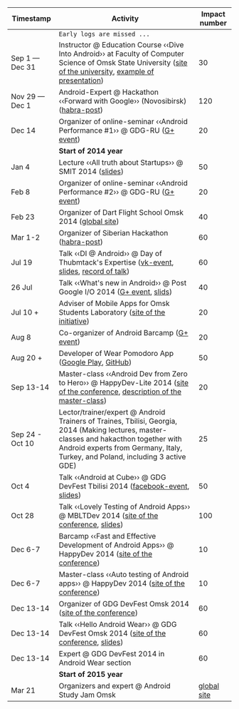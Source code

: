 | Timestamp | Activity | Impact number |
| --------- | -------- | ------------- |
|| `Early logs are missed ...` |
| Sep 1 — Dec 31 | Instructor @ Education Course ‹‹Dive Into Android›› at Faculty of Computer Science of Omsk State University ([site of the university](http://omsu.ru), [example of presentation](https://speakerdeck.com/alexkorovyansky/dive-into-android-osnovy-intierfieisa-pol-zovatielia)) | 30 |
| Nov 29 — Dec 1 | Android-Expert @ Hackathon ‹‹Forward with Google›› (Novosibirsk) ([habra-post](http://habrahabr.ru/company/google/blog/202672/)) | 120 |
| Dec 14 | Organizer of online-seminar ‹‹Android Performance #1›› @ GDG-RU ([G+ event](https://plus.google.com/events/cpqccs0rlcrt7r0hr5to3h3q6ak)) | 20 |
| | **Start of 2014 year** |
| Jan 4 | Lecture ‹‹All truth about Startups›› @ SMIT 2014 ([slides](https://speakerdeck.com/alexkorovyansky/vsia-pravda-o-startapakh)) | 50 |
| Feb 8 | Organizer of online-seminar ‹‹Android Performance #2›› @ GDG-RU ([G+ event](https://plus.google.com/events/cj0706u10bkk9alvvpvouo1ier8)) | 20 |
| Feb 23 | Organizer of Dart Flight School Omsk 2014 ([global site](https://www.dartlang.org/events/2014/flight-school/)) | 40 |
| Mar 1-2 | Organizer of Siberian Hackathon ([habra-post](http://habrahabr.ru/company/google/blog/214053/)) | 60 |
| Jul 19 | Talk ‹‹DI @ Android›› @ Day of Thubmtack's Expertise ([vk-event](http://vk.com/thumbtack_expert_day), [slides](https://speakerdeck.com/AlexKorovyansky/di-at-android), [record of talk](http://youtu.be/tPs1e3dQ6FU))| 60 |
| 26 Jul | Talk ‹‹What's new in Android›› @ Post Google I/O 2014 ([G+ event](https://plus.google.com/events/cbchfi6lj8cuk06vvns2csa66v4), [slids](https://speakerdeck.com/alexkorovyansky/whats-new-in-android)) | 40 |
| Jul 10 + | Adviser of Mobile Apps for Omsk Students Laboratory  ([site of the initiative](http://apps4omsk.ru)) | 20 |
| Aug 8 | Co-organizer of Android Barcamp ([G+ event](https://plus.google.com/events/coorccja0rmvlbho42vjnm3cu9k)) | 20 |
| Aug 20 + | Developer of Wear Pomodoro App ([Google Play](https://play.google.com/store/apps/details?id=com.alexkorovyansky.wearpomodoro&hl=en), [GitHub](https://github.com/AlexKorovyansky/WearPomodoro)) | 50 |
| Sep 13-14 | Master-class ‹‹Android Dev from Zero to Hero›› @ HappyDev-Lite 2014 ([site of the conference](http://happydev-lite.ru), [description of the master-class](https://github.com/AlexKorovyansky/happydev-master-class)) | 20 |
| Sep 24 - Oct 10 | Lector/trainer/expert @ Android Trainers of Traines, Tbilisi, Georgia, 2014 (Making lectures, master-classes and hakacthon together with Android experts from Germany, Italy, Turkey, and Poland, including 3 active GDE) | 25 |
| Oct 4 | Talk ‹‹Android at Cube›› @ GDG DevFest Tbilisi 2014 ([facebook-event](https://www.facebook.com/events/366300300191828/), [slides](https://speakerdeck.com/AlexKorovyansky)) | 50 |
| Oct 28 | Talk ‹‹Lovely Testing of Android Apps›› @ MBLTDev 2014 ([site of the conference](http://mbltdev.ru/), [slides](https://speakerdeck.com/alexkorovyansky/lovely-testing-of-android-apps)) | 100 |
| Dec 6-7 | Barcamp ‹‹Fast and Effective Development of Android Apps›› @ HappyDev 2014 ([site of the conference](http://happydev.ru)) | 10 |
| Dec 6-7 | Master-class ‹‹Auto testing of Android apps›› @ HappyDev 2014 ([site of the conference](http://happydev.ru)) | 10 |
| Dec 13-14 | Organizer of GDG DevFest Omsk 2014 ([site of the conference](http://gdg-devfest-omsk.org)) | 60 |
| Dec 13-14 | Talk ‹‹Hello Android Wear›› @ GDG DevFest Omsk 2014 ([site of the conference](http://gdg-devfest-omsk.org), [slides](WIP)) | 60 |
| Dec 13-14 | Expert @ GDG DevFest 2014 in Android Wear section | 60 |
| | **Start of 2015 year** |
| Mar 21 | Organizers and expert @ Android Study Jam Omsk  | [global site](http://developerstudyjams.com/) | 40 |
